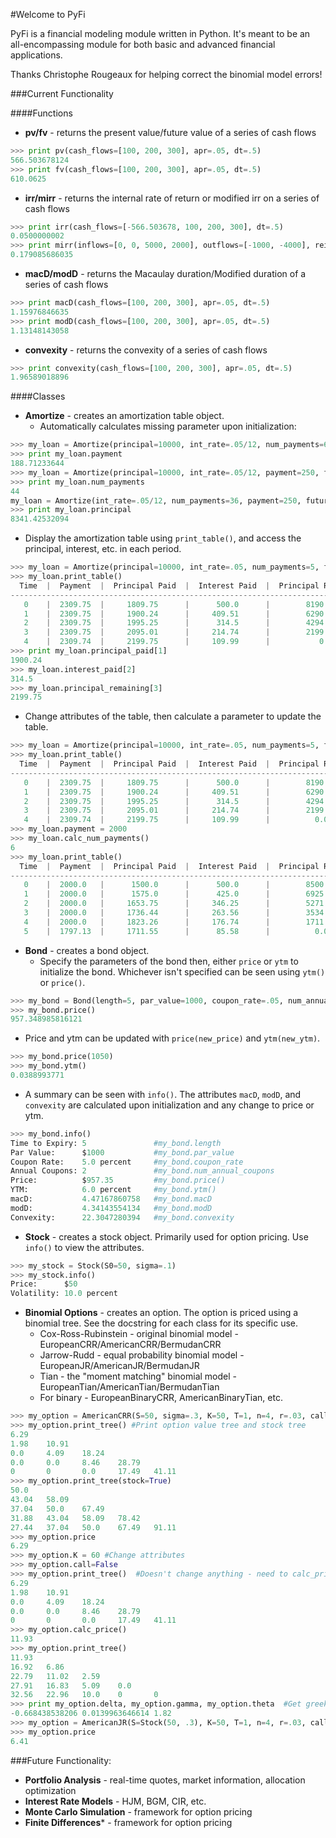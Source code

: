 #Welcome to PyFi

PyFi is a financial modeling module written in Python. It's meant to be an all-encompassing module for both basic
and advanced financial applications.

Thanks Christophe Rougeaux for helping correct the binomial model errors!

###Current Functionality

####Functions

* **pv/fv** - returns the present value/future value of a series of cash flows
```python
>>> print pv(cash_flows=[100, 200, 300], apr=.05, dt=.5)
566.503678124
>>> print fv(cash_flows=[100, 200, 300], apr=.05, dt=.5)
610.0625
```

* **irr/mirr** - returns the internal rate of return or modified irr on a series of cash flows
```python
>>> print irr(cash_flows=[-566.503678, 100, 200, 300], dt=.5)
0.0500000002
>>> print mirr(inflows=[0, 0, 5000, 2000], outflows=[-1000, -4000], reinv_rate=.12, borrow_rate=.1)
0.179085686035
```

* **macD/modD** - returns the Macaulay duration/Modified duration of a series of cash flows
```python
>>> print macD(cash_flows=[100, 200, 300], apr=.05, dt=.5)
1.15976846635
>>> print modD(cash_flows=[100, 200, 300], apr=.05, dt=.5)
1.13148143058
```

* **convexity** - returns the convexity of a series of cash flows
```python
>>> print convexity(cash_flows=[100, 200, 300], apr=.05, dt=.5)
1.96589018896
```

####Classes

* **Amortize** - creates an amortization table object.
  * Automatically calculates missing parameter upon initialization:
```python
>>> my_loan = Amortize(principal=10000, int_rate=.05/12, num_payments=60, future_value=0)
>>> print my_loan.payment
188.71233644
>>> my_loan = Amortize(principal=10000, int_rate=.05/12, payment=250, future_value=0)
>>> print my_loan.num_payments
44
my_loan = Amortize(int_rate=.05/12, num_payments=36, payment=250, future_value=0)
>>> print my_loan.principal
8341.42532094
```
  * Display the amortization table using `print_table()`, and access the principal, interest, etc. in each period.
```python
>>> my_loan = Amortize(principal=10000, int_rate=.05, num_payments=5, future_value=0)
>>> my_loan.print_table()
  Time  |  Payment  |  Principal Paid  |  Interest Paid  |  Principal Remaining
---------------------------------------------------------------------------------
   0    |  2309.75  |     1809.75      |      500.0      |        8190.25
   1    |  2309.75  |     1900.24      |     409.51      |        6290.01
   2    |  2309.75  |     1995.25      |      314.5      |        4294.76
   3    |  2309.75  |     2095.01      |     214.74      |        2199.75
   4    |  2309.74  |     2199.75      |     109.99      |           0
>>> print my_loan.principal_paid[1]
1900.24
>>> my_loan.interest_paid[2]
314.5
>>> my_loan.principal_remaining[3]
2199.75
```
  * Change attributes of the table, then calculate a parameter to update the table.
```python
>>> my_loan = Amortize(principal=10000, int_rate=.05, num_payments=5, future_value=0)
>>> my_loan.print_table()
  Time  |  Payment  |  Principal Paid  |  Interest Paid  |  Principal Remaining
---------------------------------------------------------------------------------
   0    |  2309.75  |     1809.75      |      500.0      |        8190.25
   1    |  2309.75  |     1900.24      |     409.51      |        6290.01
   2    |  2309.75  |     1995.25      |      314.5      |        4294.76
   3    |  2309.75  |     2095.01      |     214.74      |        2199.75
   4    |  2309.74  |     2199.75      |     109.99      |          0.0
>>> my_loan.payment = 2000
>>> my_loan.calc_num_payments()
6
>>> my_loan.print_table()
  Time  |  Payment  |  Principal Paid  |  Interest Paid  |  Principal Remaining
---------------------------------------------------------------------------------
   0    |  2000.0   |      1500.0      |      500.0      |        8500.0
   1    |  2000.0   |      1575.0      |      425.0      |        6925.0
   2    |  2000.0   |     1653.75      |     346.25      |        5271.25
   3    |  2000.0   |     1736.44      |     263.56      |        3534.81
   4    |  2000.0   |     1823.26      |     176.74      |        1711.55
   5    |  1797.13  |     1711.55      |      85.58      |          0.0
```
* **Bond** - creates a bond object.
  * Specify the parameters of the bond then, either `price` or `ytm` to initialize the bond. Whichever isn't specified
  can be seen using `ytm()` or `price()`.
```python
>>> my_bond = Bond(length=5, par_value=1000, coupon_rate=.05, num_annual_coupons=2, ytm=.06)
>>> my_bond.price()
957.348985816121
```
  * Price and ytm can be updated with `price(new_price)` and `ytm(new_ytm)`.
```python
>>> my_bond.price(1050)
>>> my_bond.ytm()
0.0388993771
```
  * A summary can be seen with `info()`. The attributes `macD`, `modD`, and `convexity` are calculated upon
  initialization and any change to price or ytm.
```python
>>> my_bond.info()
Time to Expiry: 5               #my_bond.length
Par Value:      $1000           #my_bond.par_value
Coupon Rate:    5.0 percent     #my_bond.coupon_rate
Annual Coupons: 2               #my_bond.num_annual_coupons
Price:          $957.35         #my_bond.price()
YTM:            6.0 percent     #my_bond.ytm()
macD:           4.47167860758   #my_bond.macD
modD:           4.34143554134   #my_bond.modD
Convexity:      22.3047280394   #my_bond.convexity
```

* **Stock** - creates a stock object. Primarily used for option pricing. Use `info()` to view the attributes.
```python
>>> my_stock = Stock(S0=50, sigma=.1)
>>> my_stock.info()
Price:      $50
Volatility: 10.0 percent
```

* **Binomial Options** - creates an option. The option is priced using a binomial tree. See the docstring
for each class for its specific use.
  * Cox-Ross-Rubinstein - original binomial model -  EuropeanCRR/AmericanCRR/BermudanCRR
  * Jarrow-Rudd - equal probability binomial model - EuropeanJR/AmericanJR/BermudanJR
  * Tian - the "moment matching" binomial model - EuropeanTian/AmericanTian/BermudanTian
  * For binary - EuropeanBinaryCRR, AmericanBinaryTian, etc.
```python
>>> my_option = AmericanCRR(S=50, sigma=.3, K=50, T=1, n=4, r=.03, call=True)
>>> my_option.print_tree() #Print option value tree and stock tree
6.29
1.98    10.91
0.0     4.09    18.24
0.0     0.0     8.46    28.79
0       0       0.0     17.49   41.11
>>> my_option.print_tree(stock=True)
50.0
43.04   58.09
37.04   50.0    67.49
31.88   43.04   58.09   78.42
27.44   37.04   50.0    67.49   91.11
>>> my_option.price
6.29
>>> my_option.K = 60 #Change attributes
>>> my_option.call=False
>>> my_option.print_tree()  #Doesn't change anything - need to calc_price
6.29
1.98    10.91
0.0     4.09    18.24
0.0     0.0     8.46    28.79
0       0       0.0     17.49   41.11
>>> my_option.calc_price()
11.93
>>> my_option.print_tree()
11.93
16.92   6.86
22.79   11.02   2.59
27.91   16.83   5.09    0.0
32.56   22.96   10.0    0       0
>>> print my_option.delta, my_option.gamma, my_option.theta  #Get greeks
-0.668438538206 0.0139963646614 1.82
>>> my_option = AmericanJR(S=Stock(50, .3), K=50, T=1, n=4, r=.03, call=True)
>>> my_option.price
6.41
```

###Future Functionality:

* **Portfolio Analysis** - real-time quotes, market information, allocation optimization
* **Interest Rate Models** - HJM, BGM, CIR, etc.
* **Monte Carlo Simulation** - framework for option pricing
* **Finite Differences*** - framework for option pricing




